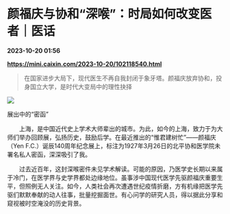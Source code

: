 # 颜福庆与协和“深喉”：时局如何改变医者｜医话

**2023-10-20 01:56**

**https://mini.caixin.com/2023-10-20/102118540.html**

> 在国家进步大局下，现代医生不再自我封闭于象牙塔。颜福庆放弃协和，投身国立大学，是时代大变局中的理性抉择

  

![](https://img.caixin.com/2023-10-20/169776413567089_840_560.jpg)

展出中的“密函”

  

　　上海，是中国近代史上学术大师辈出的城市。为此，如今的上海，致力于为大师们举办回顾展，弘扬历史，鼓励后学。在最近推出的“惟君建树忙”——颜福庆（Yen F.C.）诞辰140周年纪念展上，标注为1927年3月26日的北平协和医学院未署名私人密函，深深吸引了我。

　　过去近百年，这封深喉密件未见学术解读。可能的原因，乃医学史长期以来属于冷门，在医学界与史学界都处边缘地位。虽事涉中国现代医学先驱颜福庆重要生平，但照例无人关注。如今，人类社会再次遭遇世纪疫情折磨，方有机缘把医学先驱们默默奉献的动人往事，批量挖掘面世。有心问学的研究人员，得以据此分享和窥视被时空淹没的历史背景。